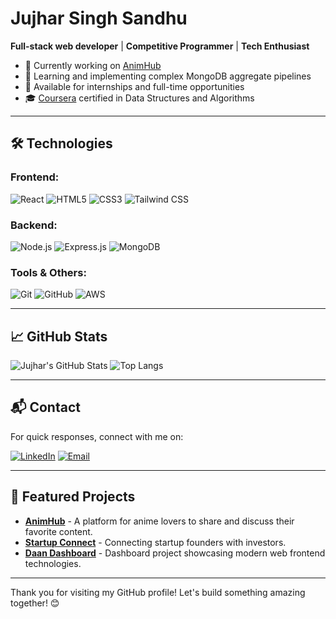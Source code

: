# Jujhar Singh Sandhu

**Full-stack web developer** | **Competitive Programmer** | **Tech Enthusiast**

- 🔭 Currently working on [AnimHub](https://github.com/jujharsingh2802/AnimHub)
- 🌱 Learning and implementing complex MongoDB aggregate pipelines
- 💼 Available for internships and full-time opportunities
- 🎓 [Coursera](https://coursera.org) certified in Data Structures and Algorithms

---

## 🛠️ Technologies

### Frontend:
![React](https://img.shields.io/badge/-React-61DAFB?style=for-the-badge&logo=react&logoColor=black)
![HTML5](https://img.shields.io/badge/-HTML5-E34F26?style=for-the-badge&logo=html5&logoColor=white)
![CSS3](https://img.shields.io/badge/-CSS3-1572B6?style=for-the-badge&logo=css3)
![Tailwind CSS](https://img.shields.io/badge/-TailwindCSS-38B2AC?style=for-the-badge&logo=tailwind-css)

### Backend:
![Node.js](https://img.shields.io/badge/-Node.js-339933?style=for-the-badge&logo=Node.js&logoColor=white)
![Express.js](https://img.shields.io/badge/-Express.js-000000?style=for-the-badge&logo=express)
![MongoDB](https://img.shields.io/badge/-MongoDB-47A248?style=for-the-badge&logo=mongodb&logoColor=white)

### Tools & Others:
![Git](https://img.shields.io/badge/-Git-F05032?style=for-the-badge&logo=git&logoColor=white)
![GitHub](https://img.shields.io/badge/-GitHub-181717?style=for-the-badge&logo=github)
![AWS](https://img.shields.io/badge/-AWS-232F3E?style=for-the-badge&logo=amazon-aws&logoColor=white)

---

## 📈 GitHub Stats

![Jujhar's GitHub Stats](https://github-readme-stats.vercel.app/api?username=jujharsingh2802&show_icons=true&theme=dark)
![Top Langs](https://github-readme-stats.vercel.app/api/top-langs/?username=jujharsingh2802&layout=compact&theme=dark)

---

## 📬 Contact

For quick responses, connect with me on:

[![LinkedIn](https://img.shields.io/badge/-LinkedIn-0077B5?style=for-the-badge&logo=linkedin)](https://www.linkedin.com/in/jujhar-singh-sandhu-9a0916283/)
[![Email](https://img.shields.io/badge/-Gmail-D14836?style=for-the-badge&logo=gmail&logoColor=white)](mailto:sjujhar532@gmail.com)

---

## 🌟 Featured Projects

- **[AnimHub](https://github.com/jujharsingh2802/AnimHub)** - A platform for anime lovers to share and discuss their favorite content.
- **[Startup Connect](https://github.com/jujharsingh2802/AspireNex)** - Connecting startup founders with investors.
- **[Daan Dashboard](https://github.com/jujharsingh2802/dashboard)** - Dashboard project showcasing modern web frontend technologies.

---

Thank you for visiting my GitHub profile! Let's build something amazing together! 😊
